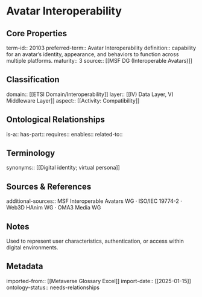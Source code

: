 # Avatar Interoperability

## Core Properties
term-id:: 20103
preferred-term:: Avatar Interoperability
definition:: capability for an avatar’s identity, appearance, and behaviors to function across multiple platforms.
maturity:: 3
source:: [[MSF DG (Interoperable Avatars)]]

## Classification
domain:: [[ETSI Domain/Interoperability]]
layer:: [[IV) Data Layer, V) Middleware Layer]]
aspect:: [[Activity: Compatibility]]

## Ontological Relationships
is-a:: 
has-part:: 
requires:: 
enables:: 
related-to:: 

## Terminology
synonyms:: [[Digital identity; virtual persona]]

## Sources & References
additional-sources:: MSF Interoperable Avatars WG · ISO/IEC 19774-2 · Web3D HAnim WG · OMA3 Media WG

## Notes
Used to represent user characteristics, authentication, or access within digital environments.

## Metadata
imported-from:: [[Metaverse Glossary Excel]]
import-date:: [[2025-01-15]]
ontology-status:: needs-relationships
